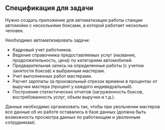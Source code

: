 ## Спецификация для задачи
Нужно создать приложение для автоматизации работы станции автомойки с несколькими боксами, в которой работает несколько человек.

Необходимо автоматизировать задачи:
* Кадровый учет работников.
* Ведение справочника предоставляемых услуг (название, продолжительность, цена) по категориям автомобилей.
* Предварительная запись на определенные работы (с учетом занятости боксов) к выбранным мастерам.
* Учет выполненных работ мастерами.
* Расчет зарплаты за произвольный отрезок времени в процентах от выручки мастера (процент у каждого индивидуальный).
* Построение статистических отчетов (загруженность боксов, востребованность услуг, объем выручки и т.д.).

Данные необходимо организовать так, чтобы при увольнении мастеров все данные об их работе оставались в базе данных (должна быть возможность просмотра данных по работающим и уволенным сотрудникам).
